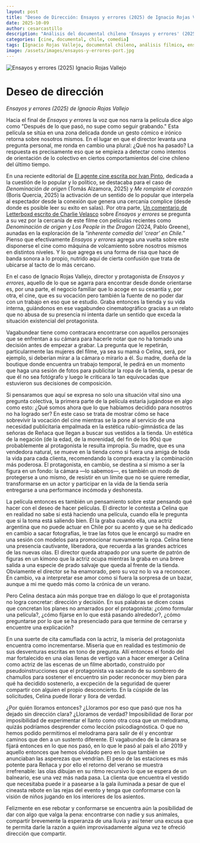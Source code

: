 ```yaml
---
layout: post
title: "Deseo de Dirección: Ensayos y errores (2025) de Ignacio Rojas Vallejo"
date: 2025-10-09
author: cesarcastillo
description: "Análisis del documental chileno 'Ensayos y errores' (2025) de Ignacio Rojas Vallejo, explorando su humor, dirección y falta de rumbo como metáfora contemporánea."
categories: [cine, documental, chile, comedia]
tags: [Ignacio Rojas Vallejo, documental chileno, análisis fílmico, ensayos y errores]
image: /assets/images/ensayos-y-errores-port.jpg
---
```


<img src="{{ '/assets/images/ensayos-y-errores-port.jpg' | relative_url }}" 
     alt="Ensayos y errores (2025) Ignacio Rojas Vallejo" 
     style="width:auto;max-height:463px;display:block;margin:auto;">

# Deseo de dirección

*Ensayos y errores (2025) de Ignacio Rojas Vallejo*

Hacia el final de *Ensayos y errores* la voz que nos narra la película dice algo como "Después de lo que pasó, no supe como seguir grabando." Esta película se sitúa en una zona delicada donde un gesto cómico e irónico retorna sobre nosotros mismos. En el lugar en que el director levanta una pregunta personal, me ronda en cambio una plural: ¿Qué nos ha pasado? La respuesta es precisamente eso que se empieza a detectar como intentos de orientación de lo colectivo en ciertos comportamientos del cine chileno del último tiempo.

En una reciente editorial de [El agente cine escrita por Ivan Pinto](https://elagentecine.org/columna/editorial-la-pregunta-por-lo-popular/), dedicada a la cuestión de lo popular y lo político, se destacaba para el caso de  *Denominación de origen* (Tomás Alzamora, 2025)  y *Me rompiste el corazón* (Boris Quercia, 2025) la activación de un sentido de lo popular que interpela al espectador desde la conexión que genera una cercanía complice (desde donde es posible leer su  exito en salas). Por otra parte, [Un comentario de Letterboxd escrito de Charlie Velasco](https://letterboxd.com/icharly_com/film/ensayos-y-errores/) sobre *Ensayos y errores* se pregunta a su vez por la cercanía de este filme con películas recientes como *Denominación de origen* y *Los People in the Dragon* (2024, Pablo Greene), aunadas en la exploración de la *"inherente comedia del 'crear' en Chile."* Pienso que efectivamente *Ensayos y errores* agrega una vuelta sobre este disponerse el cine como máquina de volcamiento sobre nosotros mismos en distintos niveles. Y lo que agrega es una forma de risa que hace de banda sonora a lo propio, nutrido aquí de cierta confusión que trata de ubicarse al tacto de lo más cercano. 
 
En el caso de Ignacio Rojas Vallejo, director y protagonista de *Ensayos y errores*, aquello de lo que se agarra para encontrar desde donde orientarse es, por una parte,  el negocio familiar que lo acoge en su cesantía y, por otra, el cine, que es su vocación pero también la fuente de no poder dar con un trabajo en eso que se estudio. Graba entonces la tienda y su vida interna, guiándonos en ese vagabundeo cinematográfico gracias a un relato que no abusa de su presencia ni intenta darle un sentido que exceda la situación existencial del protagonista. 

Vagabundear tiene como contracara encontrarse con aquellos personajes que se enfrentan a su cámara para hacerle notar que no ha tomado una decisión antes de empezar a grabar. La pregunta que le repetirán, particularmente  las mujeres del filme, ya sea su mamá o Celina, será, por ejemplo, si deberían mirar a la cámara o mirarlo a él. Su madre, dueña de la boutique donde encuentra un trabajo temporal, le pedirá en un momento que haga una sesión de fotos para publicitar la ropa de la tienda, a pesar de que él no sea fotógrafo y luego le criticara lo tan equivocadas que estuvieron sus decisiones de composición. 

Si pensaramos que aquí se expresa no solo una situación vital sino una pregunta colectiva, la primera parte de la película estaría jugándose en algo como esto: ¿Qué somos ahora que lo que habíamos decidido para nosotros no ha logrado ser? En este caso se trata de mostrar cómo se hace sobrevivir la vocación del cine mientras se la pone al servicio de una necesidad publicitaria empalmada en la estética rubio-gimnástica de las señoras de Reñaca que llegan a buscar sus vestidos a la tienda. Un estética de la negación (de la edad, de la morenidad, del fin de los 90s) que probablemente al protagonista le resulta impropia. Su madre, que es una vendedora natural, se mueve en la tienda como si fuera una amiga de toda la vida para cada clienta, recomendando la compra exacta y la combinación más poderosa. El protagonista, en cambio, se destina a sí mismo a ser la figura en un fondo: la cámara —lo sabemos—, es también un modo de protegerse a uno mismo, de resistir en un límite que no se quiere remediar, transformarse en un actor y participar en la vida de la tienda sería entregarse a una performance incómoda y deshonesta.

La película entonces es también un pensamiento sobre estar pensando qué hacer con el deseo de hacer películas. El director le contesta a Celina que en realidad no sabe si está haciendo una película, cuando ella le pregunta que si la toma está saliendo bien. Él la graba cuando ella, una actriz argentina que no puede actuar en Chile por su acento y que se ha dedicado en cambio a sacar fotografías, le trae las fotos que le encargó su madre en una sesión con modelos para promocionar nuevamente la ropa. Celina tiene una presencia cautivante, liberadora, que recuerda a las grandes actrices de las  nuevas olas. El director queda atrapado por una suerte de patrón de figuras en un kimono que la actriz ocupa mientras la graba en una breve salida a una especie de prado salvaje que queda al frente de la tienda. Obviamente el director se ha enamorado, pero su voz no lo va a reconocer. En cambio, va a interpretar ese amor como si fuera la sorpresa de un bazar, aunque a mi me quedo más como la crónica de un verano. 

Pero Celina destaca aún más porque trae en diálogo lo que el protagonista no logra concretar: dirección y decisión. En sus palabras se dicen cosas que concretan los planes no amarrados por el protagonista: ¿cómo formular una película?, ¿cómo fijarse en lo que está pasando alrededor?, ¿cómo preguntarse por lo que se ha presenciado para que termine de cerrarse y encuentre una explicación? 

En una suerte de cita camuflada con la actriz, la miseria del protagonista encuentra como incrementarse. Miseria que en realidad es testimonio de sus desventuras escritas en tono de pregunta. Allí entonces el fondo del mar fortalecido en una olas llenas de vertigo van a hacer emerger a Celina como actriz de las escenas de un filme abortado, construído por pseudoinstrucciones que el protagonista va sacando de su sombrero de chamullos para sostener el encuentro sin poder reconocer muy bien para qué ha decidido sostenerlo, a excpeción de la seguridad  de querer compartir con alguien el propio desconcierto. En la cúspide de las solicitudes, Celina puede llorar y llora de verdad. 

¿Por quién lloramos entonces? ¿Lloramos por eso que pasó que nos ha dejado sin dirección clara? ¿Lloramos de verdad? Imposibilidad de llorar por imposibilidad de experimentar el llanto como otra cosa que un melodrama, quizás podríamos desprender como lección psicodiagnóstica. O que no hemos podido permitirnos el melodrama para salir de él y encontrar caminos que den a un sustento diferente. El vagabundeo de la cámara se fijará entonces en lo que nos pasó, en lo que le pasó al país el año 2019 y aquello entonces que hemos olvidado pero en lo que también se anunciaban las asperezas que vendrían. El peso de las estaciones es más potente para Reñaca y por ello el retorno del verano se muestra irrefrenable: las olas dibujan en su ritmo recursivo lo que se espera de un balneario, ese una vez más nada pasa. La clienta que encuentra el vestido que necesitaba puede ir a pasearse a la gala iluminada a pesar de que el cineasta rebote en las rejas del evento y tenga que conformarse con la visión de niños jugando en los interiores de los asientos. 

Felizmente en ese rebotar y conformarse se encuentra aún la posibilidad de dar con algo que valga la pena: encontrarse con nadie y sus animales, compartir brevemente la esperanza de una lluvia y así tener una excusa que te permita darle la razón a quién improvisadamente alguna vez te ofreció dirección que compartir.





